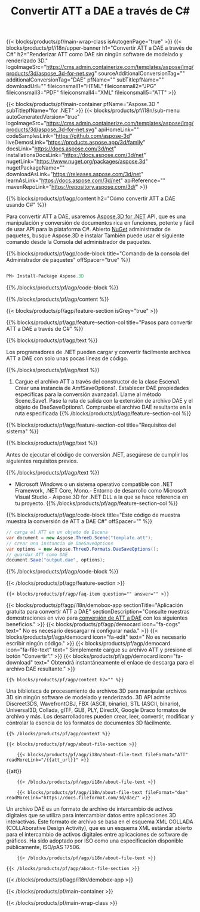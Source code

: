 ﻿---
title: Convertir ATT a DAE a través de C# 
url: /es/net/conversion/att-to-dae/ 
description: Ejemplo de código para la conversión de ATT a DAE C#. Utilice el código de ejemplo API para la conversión por lotes de archivos ATT a DAE dentro de VB.NET, Asp.NET o cualquier aplicación basada en .NET.
---
{{< blocks/products/pf/main-wrap-class isAutogenPage="true" >}}
{{< blocks/products/pf/i18n/upper-banner h1="Convertir ATT a DAE a través de C#" h2="Renderizar ATT como DAE sin ningún software de modelado y renderizado 3D." logoImageSrc="https://cms.admin.containerize.com/templates/aspose/img/products/3d/aspose_3d-for-net.svg" sourceAdditionalConversionTag="" additionalConversionTag="DAE" pfName="" subTitlepfName="" downloadUrl="" fileiconsmall1="HTML" fileiconsmall2="JPG" fileiconsmall3="PDF" fileiconsmall4="XML" fileiconsmall5="ATT" >}}

{{< blocks/products/pf/main-container pfName="Aspose.3D " subTitlepfName="for .NET" >}}
{{< blocks/products/pf/i18n/sub-menu autoGeneratedVersion="true" logoImageSrc="https://cms.admin.containerize.com/templates/aspose/img/products/3d/aspose_3d-for-net.svg" apiHomeLink="" codeSamplesLink="https://github.com/aspose-3d" liveDemosLink="https://products.aspose.app/3d/family" docsLink="https://docs.aspose.com/3d/net" installationsDocsLink="https://docs.aspose.com/3d/net" nugetLink="https://www.nuget.org/packages/aspose.3d" nugetPackageName="" downloadAsLink="https://releases.aspose.com/3d/net" learnAsLink="https://docs.aspose.com/3d/net" apiReference="" mavenRepoLink="https://repository.aspose.com/3d/" >}}

{{% blocks/products/pf/agp/content h2="Cómo convertir ATT a DAE usando C#" %}}

 Para convertir ATT a DAE, usaremos
 [Aspose.3D for .NET](https://products.aspose.com/3d/net) 
 API, que es una manipulación y conversión de documentos rica en funciones, potente y fácil de usar API para la plataforma C#. Abierto
 [NuGet](https://www.nuget.org/packages/aspose.3d) 
 administrador de paquetes, busque
 Aspose.3D 
 e instalar También puede usar el siguiente comando desde la Consola del administrador de paquetes.

{{% blocks/products/pf/agp/code-block title="Comando de la consola del Administrador de paquetes" offSpacer="true" %}}

```cs

PM> Install-Package Aspose.3D


```

{{% /blocks/products/pf/agp/code-block %}}

{{% /blocks/products/pf/agp/content %}}

{{< blocks/products/pf/agp/feature-section isGrey="true" >}}

{{% blocks/products/pf/agp/feature-section-col title="Pasos para convertir ATT a DAE a través de C#" %}}

{{% blocks/products/pf/agp/text %}}

 Los programadores de .NET pueden cargar y convertir fácilmente archivos ATT a DAE con solo unas pocas líneas de código.

{{% /blocks/products/pf/agp/text %}}

1. Cargue el archivo ATT a través del constructor de la clase Escena1. Crear una instancia de AmfSaveOptions1. Establecer DAE propiedades específicas para la conversión avanzada1. Llame al método Scene.Save1. Pase la ruta de salida con la extensión de archivo DAE y el objeto de DaeSaveOptions1. Compruebe el archivo DAE resultante en la ruta especificada
{{% /blocks/products/pf/agp/feature-section-col %}}

{{% blocks/products/pf/agp/feature-section-col title="Requisitos del sistema" %}}

{{% blocks/products/pf/agp/text %}}

 Antes de ejecutar el código de conversión .NET, asegúrese de cumplir los siguientes requisitos previos.

{{% /blocks/products/pf/agp/text %}}

- Microsoft Windows o un sistema operativo compatible con .NET Framework, .NET Core, Mono.- Entorno de desarrollo como Microsoft Visual Studio.- Aspose.3D for .NET DLL a la que se hace referencia en tu proyecto.
{{% /blocks/products/pf/agp/feature-section-col %}}

{{% blocks/products/pf/agp/code-block title="Este código de muestra muestra la conversión de ATT a DAE C#" offSpacer="" %}}

```cs
// carga el ATT en un objeto de Escena 
var document = new Aspose.ThreeD.Scene("template.att");
// crear una instancia de DaeSaveOptions 
var options = new Aspose.ThreeD.Formats.DaeSaveOptions();
// guardar ATT como DAE 
document.Save("output.dae", options); 


```

{{% /blocks/products/pf/agp/code-block %}}

{{< /blocks/products/pf/agp/feature-section >}}

    {{< blocks/products/pf/agp/faq-item question="" answer="" >}}
 

<!-- aboutfile Starts -->

{{< blocks/products/pf/agp/i18n/demobox-app sectionTitle="Aplicación gratuita para convertir ATT a DAE" sectionDescription="Consulte nuestras demostraciones en vivo para [conversión de ATT a DAE](https://products.aspose.app/3d/conversion/att-to-dae) con los siguientes beneficios." >}}
        {{< blocks/products/pf/agp/democard icon="fa-cogs" text=" No es necesario descargar ni configurar nada." >}}
        {{< blocks/products/pf/agp/democard icon="fa-edit" text=" No es necesario escribir ningún código." >}}
        {{< blocks/products/pf/agp/democard icon="fa-file-text" text=" Simplemente cargue su archivo ATT y presione el botón \"Convertir\"." >}}
        {{< blocks/products/pf/agp/democard icon="fa-download" text=" Obtendrá instantáneamente el enlace de descarga para el archivo DAE resultante." >}}

    {{% blocks/products/pf/agp/content h2="" %}}

 Una biblioteca de procesamiento de archivos 3D para manipular archivos 3D sin ningún software de modelado y renderizado. 3D API admite Discreet3DS, WavefrontOBJ, FBX (ASCII, binario), STL (ASCII, binario), Universal3D, Collada, glTF, GLB, PLY, DirectX, Google Draco formatos de archivo y más. Los desarrolladores pueden crear, leer, convertir, modificar y controlar la esencia de los formatos de documentos 3D fácilmente.



    {{% /blocks/products/pf/agp/content %}}

    {{< blocks/products/pf/agp/about-file-section >}}

        {{< blocks/products/pf/agp/i18n/about-file-text fileFormat="ATT" readMoreLink="/{{att_url}}" >}}
{{att}}

        {{< /blocks/products/pf/agp/i18n/about-file-text >}}

        {{< blocks/products/pf/agp/i18n/about-file-text fileFormat="dae" readMoreLink="https://docs.fileformat.com/3d/dae/" >}}
Un archivo DAE es un formato de archivo de intercambio de activos digitales que se utiliza para intercambiar datos entre aplicaciones 3D interactivas. Este formato de archivo se basa en el esquema XML COLLADA (COLLAborative Design Activity), que es un esquema XML estándar abierto para el intercambio de activos digitales entre aplicaciones de software de gráficos. Ha sido adoptado por ISO como una especificación disponible públicamente, ISO/pAS 17506.

        {{< /blocks/products/pf/agp/i18n/about-file-text >}}

    {{< /blocks/products/pf/agp/about-file-section >}}

{{< /blocks/products/pf/agp/i18n/demobox-app >}}

<!-- aboutfile Ends -->



{{< /blocks/products/pf/main-container >}}
    
{{< /blocks/products/pf/main-wrap-class >}}